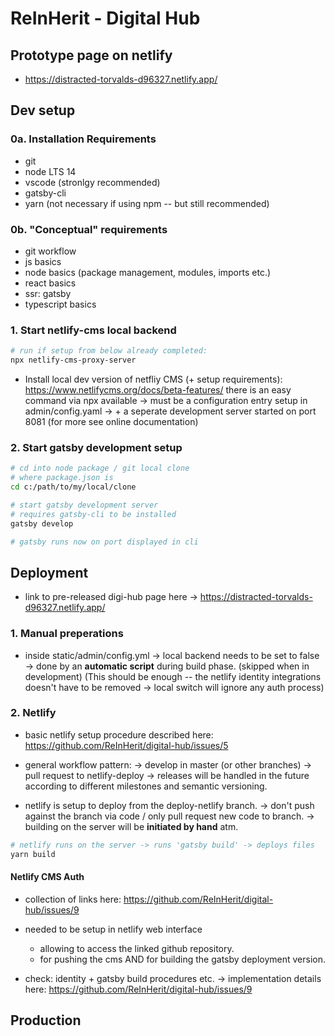 
# ReInHerit - Digital Hub

## Prototype page on netlify

- https://distracted-torvalds-d96327.netlify.app/

## Dev setup

### 0a. Installation Requirements

- git
- node LTS 14
- vscode (stronlgy recommended)
- gatsby-cli
- yarn (not necessary if using npm -- but still recommended)

### 0b. "Conceptual" requirements 

- git workflow
- js basics
- node basics (package management, modules, imports etc.)
- react basics
- ssr: gatsby
- typescript basics


### 1. Start netlify-cms local backend

```sh
# run if setup from below already completed:
npx netlify-cms-proxy-server

```

- Install local dev version of netfliy CMS (+ setup requirements): https://www.netlifycms.org/docs/beta-features/
  there is an easy command via npx available
  -> must be a configuration entry setup in admin/config.yaml
  -> + a seperate development server started on port 8081 (for more see online documentation)


### 2. Start gatsby development setup 

```sh
# cd into node package / git local clone
# where package.json is 
cd c:/path/to/my/local/clone

# start gatsby development server
# requires gatsby-cli to be installed
gatsby develop

# gatsby runs now on port displayed in cli

```


## Deployment

- link to pre-released digi-hub page here -> https://distracted-torvalds-d96327.netlify.app/


### 1. Manual preperations

- inside static/admin/config.yml -> local backend needs to be set to false -> done by an __automatic script__ during build phase. (skipped when in development)
(This should be enough -- the netlify identity integrations doesn't have to be removed -> local switch will ignore any auth process)



### 2. Netlify

- basic netlify setup procedure described here: https://github.com/ReInHerit/digital-hub/issues/5

- general workflow pattern:
  -> develop in master (or other branches) -> pull request to netlify-deploy
  -> releases will be handled in the future according to different milestones and semantic versioning.

- netlify is setup to deploy from the deploy-netlify branch.
  -> don't push against the branch via code / only pull request new code to branch.
  -> building on the server will be __initiated by hand__ atm.

```sh
# netlify runs on the server -> runs 'gatsby build' -> deploys files 
yarn build

```

#### Netlify CMS Auth

- collection of links here: https://github.com/ReInHerit/digital-hub/issues/9

- needed to be setup in netlify web interface
  - allowing to access the linked github repository.
  - for pushing the cms AND for building the gatsby deployment version.

- check: identity + gatsby build procedures etc.
  -> implementation details here: https://github.com/ReInHerit/digital-hub/issues/9


## Production

